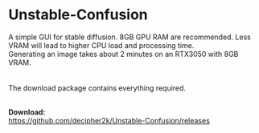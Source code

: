# Unstable-Confusion
A simple GUI for stable diffusion. 8GB GPU RAM are recommended. Less VRAM will lead to higher CPU load and processing time.<br>
Generating an image takes about 2 minutes on an RTX3050 with 8GB VRAM.<br><br>
<br>
The download package contains everything required.<br><br>

<b>Download:</b><br>
https://github.com/decipher2k/Unstable-Confusion/releases
